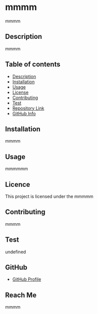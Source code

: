 
  # **mmmm**

  mmmm

  ## Description

  mmmm

  ## Table of contents
  - [Description](#Description)
  - [Installation](#Installation)
  - [Usage](#Usage)
  - [License](#License)
  - [Contributing](#Contributing)
  - [Test](#Test)
  - [Repository Link](#Repository)
  - [GitHub Info](#GitHub) 

  ## Installation
   mmmm

  ## Usage
  mmmmmm
  ## Licence
  This project is licensed under the mmmmm 
  ## Contributing
  mmmm
  ## Test
  undefined

  ## GitHub
  - [GitHub Profile]('http://github.com/mmmm')
  
  ## Reach Me 
  mmmm
